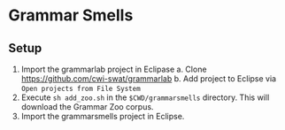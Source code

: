 # Grammar Smells

## Setup

1. Import the grammarlab project in Eclipase
  a. Clone https://github.com/cwi-swat/grammarlab
  b. Add project to Eclipse via `Open projects from File System`
2. Execute `sh add_zoo.sh` in the `$CWD/grammarsmells` directory. This will download the Grammar Zoo corpus.
3. Import the grammarsmells project in Eclipse.

